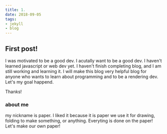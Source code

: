 ```yaml
---
title: 1.
date: 2018-09-05
tags:
- jekyll
- blog
---
```


## First post!

I was motivated to be a good dev.
I acutally want to be a good dev.
I haven't learned javascript or web dev yet.
I haven't finish completing blog, and I am still working and learning it.
I will make this blog very helpful blog for anyone who wants to learn about programming and to be a rendering dev.
Let's my goal happend.

Thanks!

### about me

my nickname is paper.
I liked it because it is paper we use it for drawing,
folding to make something, or anything.
Everyting is done on the paper!
Let's make our own paper!
